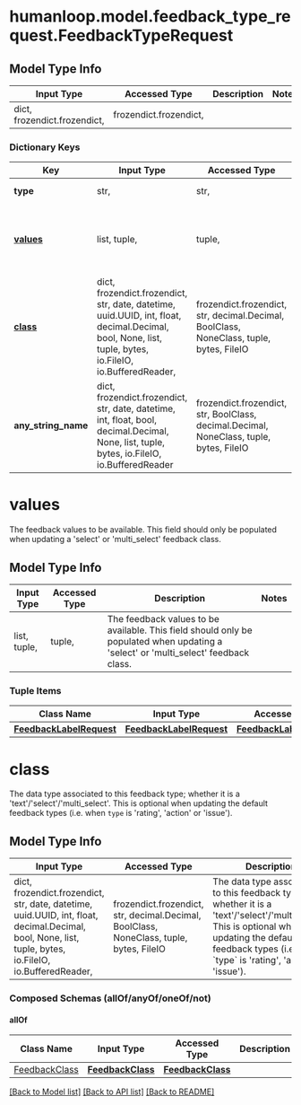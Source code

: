 # humanloop.model.feedback_type_request.FeedbackTypeRequest

## Model Type Info
Input Type | Accessed Type | Description | Notes
------------ | ------------- | ------------- | -------------
dict, frozendict.frozendict,  | frozendict.frozendict,  |  | 

### Dictionary Keys
Key | Input Type | Accessed Type | Description | Notes
------------ | ------------- | ------------- | ------------- | -------------
**type** | str,  | str,  | The type of feedback to update. | 
**[values](#values)** | list, tuple,  | tuple,  | The feedback values to be available. This field should only be populated when updating a &#x27;select&#x27; or &#x27;multi_select&#x27; feedback class. | [optional] 
**[class](#class)** | dict, frozendict.frozendict, str, date, datetime, uuid.UUID, int, float, decimal.Decimal, bool, None, list, tuple, bytes, io.FileIO, io.BufferedReader,  | frozendict.frozendict, str, decimal.Decimal, BoolClass, NoneClass, tuple, bytes, FileIO | The data type associated to this feedback type; whether it is a &#x27;text&#x27;/&#x27;select&#x27;/&#x27;multi_select&#x27;. This is optional when updating the default feedback types (i.e. when &#x60;type&#x60; is &#x27;rating&#x27;, &#x27;action&#x27; or &#x27;issue&#x27;). | [optional] 
**any_string_name** | dict, frozendict.frozendict, str, date, datetime, int, float, bool, decimal.Decimal, None, list, tuple, bytes, io.FileIO, io.BufferedReader | frozendict.frozendict, str, BoolClass, decimal.Decimal, NoneClass, tuple, bytes, FileIO | any string name can be used but the value must be the correct type | [optional]

# values

The feedback values to be available. This field should only be populated when updating a 'select' or 'multi_select' feedback class.

## Model Type Info
Input Type | Accessed Type | Description | Notes
------------ | ------------- | ------------- | -------------
list, tuple,  | tuple,  | The feedback values to be available. This field should only be populated when updating a &#x27;select&#x27; or &#x27;multi_select&#x27; feedback class. | 

### Tuple Items
Class Name | Input Type | Accessed Type | Description | Notes
------------- | ------------- | ------------- | ------------- | -------------
[**FeedbackLabelRequest**](FeedbackLabelRequest.md) | [**FeedbackLabelRequest**](FeedbackLabelRequest.md) | [**FeedbackLabelRequest**](FeedbackLabelRequest.md) |  | 

# class

The data type associated to this feedback type; whether it is a 'text'/'select'/'multi_select'. This is optional when updating the default feedback types (i.e. when `type` is 'rating', 'action' or 'issue').

## Model Type Info
Input Type | Accessed Type | Description | Notes
------------ | ------------- | ------------- | -------------
dict, frozendict.frozendict, str, date, datetime, uuid.UUID, int, float, decimal.Decimal, bool, None, list, tuple, bytes, io.FileIO, io.BufferedReader,  | frozendict.frozendict, str, decimal.Decimal, BoolClass, NoneClass, tuple, bytes, FileIO | The data type associated to this feedback type; whether it is a &#x27;text&#x27;/&#x27;select&#x27;/&#x27;multi_select&#x27;. This is optional when updating the default feedback types (i.e. when &#x60;type&#x60; is &#x27;rating&#x27;, &#x27;action&#x27; or &#x27;issue&#x27;). | 

### Composed Schemas (allOf/anyOf/oneOf/not)
#### allOf
Class Name | Input Type | Accessed Type | Description | Notes
------------- | ------------- | ------------- | ------------- | -------------
[FeedbackClass](FeedbackClass.md) | [**FeedbackClass**](FeedbackClass.md) | [**FeedbackClass**](FeedbackClass.md) |  | 

[[Back to Model list]](../../README.md#documentation-for-models) [[Back to API list]](../../README.md#documentation-for-api-endpoints) [[Back to README]](../../README.md)

